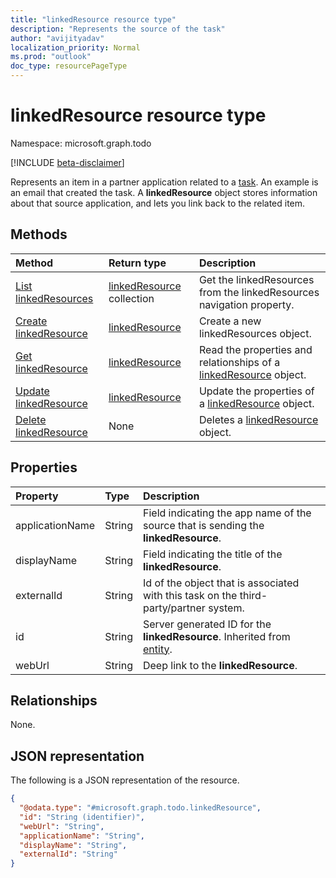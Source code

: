 ```yaml
---
title: "linkedResource resource type"
description: "Represents the source of the task"
author: "avijityadav"
localization_priority: Normal
ms.prod: "outlook"
doc_type: resourcePageType
---
```


# linkedResource resource type

Namespace: microsoft.graph.todo

[!INCLUDE [beta-disclaimer](../../includes/beta-disclaimer.md)]

Represents an item in a partner application related to a [task](./todotask.md). An example is an email that created the task. A **linkedResource** object stores information about that source application, and lets you link back to the related item.

## Methods
|Method|Return type|Description|
|:---|:---|:---|
|[List linkedResources](../api/todotask-list-linkedresources.md)|[linkedResource](../resources/linkedresource.md) collection|Get the linkedResources from the linkedResources navigation property.|
|[Create linkedResource](../api/todotask-post-linkedresources.md)|[linkedResource](../resources/linkedresource.md)|Create a new linkedResources object.|
|[Get linkedResource](../api/linkedresource-get.md)|[linkedResource](../resources/linkedresource.md)|Read the properties and relationships of a [linkedResource](../resources/linkedresource.md) object.|
|[Update linkedResource](../api/linkedresource-update.md)|[linkedResource](../resources/linkedresource.md)|Update the properties of a [linkedResource](../resources/linkedresource.md) object.|
|[Delete linkedResource](../api/linkedresource-delete.md)|None|Deletes a [linkedResource](../resources/linkedresource.md) object.|

## Properties
|Property|Type|Description|
|:---|:---|:---|
|applicationName|String|Field indicating the app name of the source that is sending the **linkedResource**.|
|displayName|String|Field indicating the title of the **linkedResource**.|
|externalId|String|Id of the object that is associated with this task on the third-party/partner system.|
|id|String|Server generated ID for the **linkedResource**. Inherited from [entity](../resources/entity.md).|
|webUrl|String|Deep link to the **linkedResource**.|

## Relationships
None.

## JSON representation
The following is a JSON representation of the resource.
<!-- {
  "blockType": "resource",
  "keyProperty": "id",
  "@odata.type": "microsoft.graph.todo.linkedResource",
  "baseType": "microsoft.graph.entity",
  "openType": false
}
-->
``` json
{
  "@odata.type": "#microsoft.graph.todo.linkedResource",
  "id": "String (identifier)",
  "webUrl": "String",
  "applicationName": "String",
  "displayName": "String",
  "externalId": "String"
}
```



